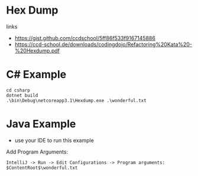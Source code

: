 # Hex Dump


links
* https://gist.github.com/ccdschool/5ff86f533f9167145886
* https://ccd-school.de/downloads/codingdojo/Refactoring%20Kata%20-%20Hexdump.pdf


# C# Example

```
cd csharp
dotnet build
.\bin\Debug\netcoreapp3.1\Hexdump.exe .\wonderful.txt
```

# Java Example

* use your IDE to run this example

Add Program Arguments:
```
IntelliJ -> Run -> Edit Configurations -> Program arguments: $ContentRoot$\wonderful.txt
```
